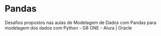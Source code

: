 # Pandas

Desafios propostos nas aulas de Modelagem de Dados com Pandas para modelagem dos dados com Python - G8 ONE - Alura | Oracle
